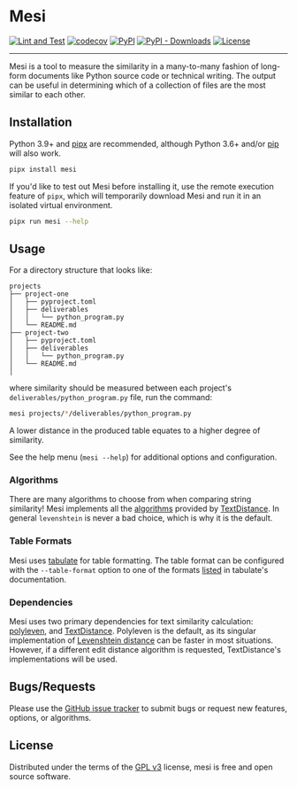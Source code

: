 # Mesi

[![Lint and Test](https://github.com/Michionlion/mesi/actions/workflows/main.yml/badge.svg?branch=main)](https://github.com/Michionlion/mesi/actions/workflows/main.yml)
[![codecov](https://codecov.io/gh/Michionlion/mesi/branch/main/graph/badge.svg?token=RdzwvXDrxp)](https://codecov.io/gh/Michionlion/mesi)
[![PyPI](https://img.shields.io/pypi/v/mesi)](https://pypi.org/project/mesi)
[![PyPI - Downloads](https://img.shields.io/pypi/dm/mesi)](https://pypi.org/project/mesi/#files)
[![License](https://img.shields.io/github/license/Michionlion/mesi.svg)](https://github.com/Michionlion/mesi/blob/master/LICENSE)

---

Mesi is a tool to measure the similarity in a many-to-many fashion of long-form
documents like Python source code or technical writing. The output can be useful
in determining which of a collection of files are the most similar to each
other.

## Installation

Python 3.9+ and [pipx](https://pypa.github.io/pipx/) are recommended, although
Python 3.6+ and/or [pip](https://pip.pypa.io/en/stable/) will also work.

```bash
pipx install mesi
```

If you'd like to test out Mesi before installing it, use the remote execution
feature of `pipx`, which will temporarily download Mesi and run it in an
isolated virtual environment.

```bash
pipx run mesi --help
```

## Usage

For a directory structure that looks like:

```text
projects
├── project-one
│   ├── pyproject.toml
│   ├── deliverables
│   │   └── python_program.py
│   └── README.md
├── project-two
│   ├── pyproject.toml
│   ├── deliverables
│   │   └── python_program.py
│   └── README.md
│
```

where similarity should be measured between each project's
`deliverables/python_program.py` file, run the command:

```bash
mesi projects/*/deliverables/python_program.py
```

A lower distance in the produced table equates to a higher degree of similarity.

See the help menu (`mesi --help`) for additional options and configuration.

### Algorithms

There are many algorithms to choose from when comparing string similarity! Mesi
implements all the
[algorithms](https://github.com/life4/textdistance#algorithms) provided by
[TextDistance](https://github.com/life4/textdistance). In general `levenshtein`
is never a bad choice, which is why it is the default.

### Table Formats

Mesi uses [tabulate](https://github.com/astanin/python-tabulate) for table
formatting. The table format can be configured with the `--table-format` option
to one of the formats
[listed](https://github.com/astanin/python-tabulate#table-format) in tabulate's
documentation.

### Dependencies

Mesi uses two primary dependencies for text similarity calculation:
[polyleven](https://github.com/fujimotos/polyleven), and
[TextDistance](https://github.com/life4/textdistance). Polyleven is the default,
as its singular implementation of [Levenshtein
distance](https://en.wikipedia.org/wiki/Levenshtein_distance) can be faster in
most situations. However, if a different edit distance algorithm is requested,
TextDistance's implementations will be used.

## Bugs/Requests

Please use the [GitHub issue
tracker](https://github.com/Michionlion/mesi/issues) to submit bugs or request
new features, options, or algorithms.

## License

Distributed under the terms of the [GPL v3](LICENSE) license, mesi is free and
open source software.
